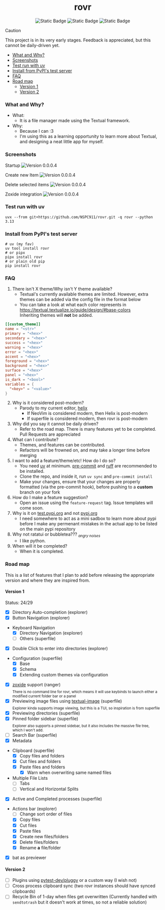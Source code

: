 <div align="center">
  <h1>rovr</h1>
  <img alt="Static Badge" src="https://img.shields.io/badge/Python-3.13-yellow?style=for-the-badge">
  <img alt="Static Badge" src="https://img.shields.io/badge/made_with-textual-0b171d?style=for-the-badge&logoColor=yellow">
  <!--python -c "import toml;print(len(toml.load('uv.lock')['package']))"-->
  <img alt="Static Badge" src="https://img.shields.io/badge/Dependencies-73-purple?style=for-the-badge">
</div>

> [!caution]
> This project is in its very early stages. Feedback is appreciated, but this cannot be daily-driven yet.

<!--toc:start-->

- [What and Why?](#what-and-why)
- [Screenshots](#screenshots)
- [Test run with uv](#test-run-with-uv)
- [Install from PyPI's test server](#install-from-pypis-test-server)
- [FAQ](#faq)
- [Road map](#road-map)
  - [Version 1](#version-1)
  - [Version 2](#version-2)
  <!--toc:end-->

### What and Why?

- What:
  - It is a file manager made using the Textual framework.
- Why:
  - Because I can :3
  - I'm using this as a learning opportunity to learn more about Textual, and designing a neat little app for myself.

### Screenshots

Startup
<img alt="Version 0.0.0.4" src="https://github.com/NSPC911/rovr/blob/master/img/0.0.0.4/rovr_main.png?raw=true">

Create new Item
<img alt="Version 0.0.0.4" src="https://github.com/NSPC911/rovr/blob/master/img/0.0.0.4/rovr_new.png?raw=true">

Delete selected items
<img alt="Version 0.0.0.4" src="https://github.com/NSPC911/rovr/blob/master/img/0.0.0.4/rovr_delete.png?raw=true">

Zoxide integration
<img alt="Version 0.0.0.4" src="https://github.com/NSPC911/rovr/blob/master/img/0.0.0.4/rovr_zoxide.png?raw=true">

### Test run with uv

```pwsh
uvx --from git+https://github.com/NSPC911/rovr.git -q rovr --python 3.13
```

### Install from PyPI's test server

```pwsh
# uv (my fav)
uv tool install rovr
# or pipx
pipx install rovr
# or plain old pip
pip install rovr
```

### FAQ

1. There isn't X theme/Why isn't Y theme available?
   - Textual's currently available themes are limited. However, extra themes can be added via the config file in the format below
   - You can take a look at what each color represents in https://textual.textualize.io/guide/design/#base-colors<br>Inheriting themes will **not** be added.

```toml
[[custom_theme]]
name = "<str>"
primary = "<hex>"
secondary = "<hex>"
success = "<hex>"
warning = "<hex>"
error = "<hex>"
accent = "<hex>"
foreground = "<hex>"
background = "<hex>"
surface = "<hex>"
panel = "<hex>"
is_dark = "<bool>"
variables = {
  "<key>" = "<value>"
}
```

2. Why is it considered post-modern?
   - Parody to my current editor, [helix](https://helix-editor.com)
     - If NeoVim is considered modern, then Helix is post-modern
     - If superfile is considered modern, then rovr is post-modern
3. Why did you say it cannot be daily driven?
   - Refer to the road map. There is many features yet to be completed. Pull Requests are appreciated
4. What can I contribute?
   - Themes, and features can be contributed.
   - Refactors will be frowned on, and may take a longer time before merging
5. I want to add a feature/theme/etc! How do I do so?
   - You need [uv](https://docs.astral.sh/uv) at minimum. [pre-commit](https://pre-commit.com/) and [ruff](https://docs.astral.sh/ruff) are recommended to be installed.
   - Clone the repo, and inside it, run `uv sync` and `pre-commit install`
   - Make your changes, ensure that your changes are properly formatted (via the pre-commit hook), before pushing to a **custom** branch on your fork
6. How do I make a feature suggestion?
   - Open an issue using the `feature-request` tag. Issue templates will come soon.
7. Why is it on [test.pypi.org](https://test.pypi.org) and not [pypi.org](https://pypi.org)
   - I need somewhere to act as a mini sadbox to learn more about pypi before I make any permenant mistakes in the actual app to be listed on the main pypi repository
8. Why not ratatui or bubbletea??? <sub><i>angry noises</i></sub>
   - I like python.
9. When will it be completed?
   - When it is completed.

### Road map

This is a list of features that I plan to add before releasing the appropriate version and where they are inspired from.

#### Version 1

Status: 24/29

- [x] Directory Auto-completion (explorer)
- [x] Button Navigation (explorer)
- Keyboard Navigation
  - [x] Directory Navigation (explorer)
  - [ ] Others (superfile)
- [x] Double Click to enter into directories (explorer)
- Configuration (superfile)
  - [x] Base
  - [x] Schema
  - [x] Extending custom themes via configuration
- [x] [zoxide](https://github.com/ajeetdsouza/zoxide) support (ranger)<br><sub>There is no command line for rovr, which means it will use keybinds to launch either a modified current folder bar or a panel</sub>
- [x] Previewing image files using [textual-image](https://github.com/lnqs/textual-image) (superfile)<br><sub>Explorer kinda supports image viewing, but this is a TUI, so inspiration is from superfile</sub>
- [x] Previewing directories (superfile)
- [x] Pinned folder sidebar (superfile)<br><sub>Explorer also supports a pinned sidebar, but it also includes the massive file tree, which I won't add.</sub>
- [ ] Search Bar (superfile)
- [x] Metadata
- Clipboard (superfile)
  - [x] Copy files and folders
  - [x] Cut files and folders
  - [x] Paste files and folders
    - [x] Warn when overwriting same named files
- Multiple File Lists
  - [ ] Tabs
  - [ ] Vertical and Horizontal Splits
- [x] Active and Completed processes (superfile)
- Actions bar (explorer)
  - [ ] Change sort order of files
  - [x] Copy files
  - [x] Cut files
  - [x] Paste files
  - [x] Create new files/folders
  - [x] Delete files/folders
  - [x] Rename **a** file/folder
- [x] bat as previewer

#### Version 2

- [ ] Plugins using [pytest-dev/pluggy](https://github.com/pytest-dev/pluggy) or a custom way (I wish not)
- [ ] Cross process clipboard sync (two rovr instances should have synced clipboards)
- [ ] Recycle Bin of 1-day when files get overwritten (Currently handled with `sendtotrash` but it doesn't work at times, so not a reliable solution)

